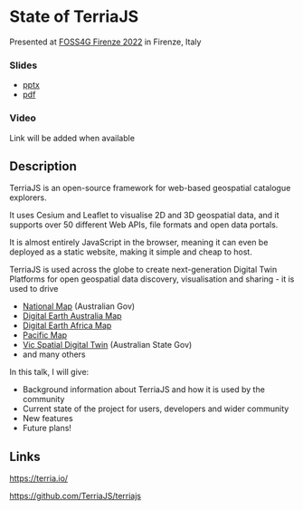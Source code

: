 # State of TerriaJS

Presented at [FOSS4G Firenze 2022](https://2022.foss4g.org/index.php) in Firenze, Italy

### Slides

- [pptx](nick-forbessmith-terria-state.pptx)
- [pdf](nick-forbessmith-terria-state.pdf)

### Video

Link will be added when available

## Description

TerriaJS is an open-source framework for web-based geospatial catalogue explorers.

It uses Cesium and Leaflet to visualise 2D and 3D geospatial data, and it supports over 50 different Web APIs, file formats and open data portals.

It is almost entirely JavaScript in the browser, meaning it can even be deployed as a static website, making it simple and cheap to host.

TerriaJS is used across the globe to create next-generation Digital Twin Platforms for open geospatial data discovery, visualisation and sharing - it is used to drive

- [National Map](https://nationalmap.gov.au/) (Australian Gov)
- [Digital Earth Australia Map](https://maps.dea.ga.gov.au/)
- [Digital Earth Africa Map](https://maps.digitalearth.africa/)
- [Pacific Map](https://map.pacificdata.org/)
- [Vic Spatial Digital Twin](https://vic.digitaltwin.terria.io/) (Australian State Gov)
- and many others

In this talk, I will give:

- Background information about TerriaJS and how it is used by the community
- Current state of the project for users, developers and wider community
- New features
- Future plans!

## Links

https://terria.io/

https://github.com/TerriaJS/terriajs
